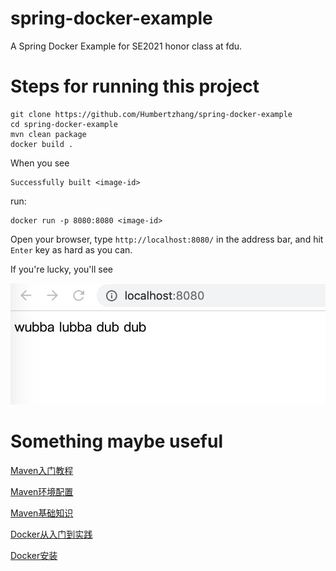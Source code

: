 # spring-docker-example
A Spring Docker Example for SE2021 honor class at fdu.

# Steps for running this project

```
git clone https://github.com/Humbertzhang/spring-docker-example
cd spring-docker-example
mvn clean package
docker build .
```
When you see 
```
Successfully built <image-id>
```
run:
```
docker run -p 8080:8080 <image-id>
```

Open your browser, type `http://localhost:8080/` in the address bar, and hit `Enter` key as hard as you can.

If you're lucky, you'll see

![](pictures/browser.png)


# Something maybe useful

[Maven入门教程](https://cloud.tencent.com/developer/article/1381622)

[Maven环境配置](https://www.runoob.com/maven/maven-setup.html)

[Maven基础知识](https://www.imooc.com/wiki/mavenlesson/mavenintroduction.html)

[Docker从入门到实践](https://yeasy.gitbook.io/docker_practice/)

[Docker安装](https://docs.docker.com/get-docker/)

